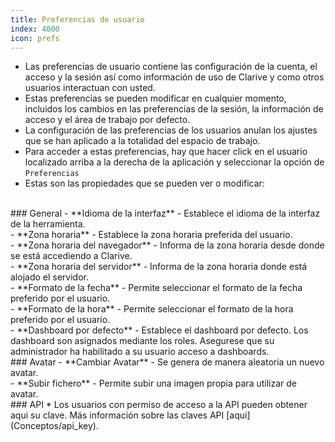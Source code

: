 ```yaml
---
title: Preferencias de usuario
index: 4000
icon: prefs
---
```

* Las preferencias de usuario contiene las configuración de la cuenta, el acceso y la sesión así como información de uso de Clarive y como otros usuarios interactuan con usted.
* Estas preferencias se pueden modificar en cualquier momento, incluidos los cambios en las preferencias de la sesión, la información de acceso y el área de trabajo por defecto.
* La configuración de las preferencias de los usuarios anulan los ajustes que se han aplicado a la totalidad del espacio de trabajo.
* Para acceder a estas preferencias, hay que hacer click en el usuario localizado arriba a la derecha de la aplicación y seleccionar la opción de `Preferencias`
* Estas son las propiedades que se pueden ver o modificar:

<br />
### General
- **Idioma de la interfaz** - Establece el idioma de la interfaz de la herramienta. <br />
- **Zona horaria** - Establece la zona horaria preferida del usuario. <br />
- **Zona horaria del navegador** - Informa de la zona horaria desde donde se está accediendo a Clarive. <br />
- **Zona horaria del servidor** - Informa de la zona horaria donde está alojado el servidor. <br />
- **Formato de la fecha** - Permite seleccionar el formato de la fecha preferido por el usuario. <br />
- **Formato de la hora** - Permite seleccionar el formato de la hora preferido por el usuario. <br />
- **Dashboard por defecto** - Establece el dashboard por defecto. Los dashboard son asignados mediante los roles. Asegurese que su administrador ha habilitado a su usuario acceso a dashboards.

<br />
### Avatar
- **Cambiar Avatar** - Se genera de manera aleatoria un nuevo avatar. <br />
- **Subir fichero** - Permite subir una imagen propia para utilizar de avatar.


<br />
### API
* Los usuarios con permiso de acceso a la API pueden obtener aqui su clave. Más información sobre las claves API [aqui](Conceptos/api_key).
